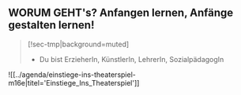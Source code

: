 
## **WORUM GEHT's?** Anfangen lernen, Anfänge gestalten lernen!

> [!sec-tmp|background=muted] 
> - Du bist ErzieherIn, KünstlerIn, LehrerIn, SozialpädagogIn

![[../agenda/einstiege-ins-theaterspiel-m16e|titel='Einstiege_Ins_Theaterspiel']]
